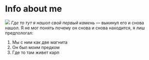 # Info about me
![](https://avatars.mds.yandex.net/i?id=3f45b138208977992b7ad0f9cf4a33ca-5343537-images-thumbs&n=13)
*Где то тут я нашол свой первый камень* — выкинул его и снова нашол.
Я не мог понять почему он снова и снова находится, я лиш предпологал:
1. Мы с ним как две магнита
2. Он был моим предком
3. Где то там живет карп